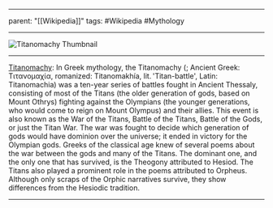 
---
parent: "[[Wikipedia]]"
tags:
	#Wikipedia
	#Mythology 
	
---

![Titanomachy Thumbnail](https://upload.wikimedia.org/wikipedia/commons/a/a4/Cornelis_Cornelisz._van_Haarlem_-_The_Fall_of_the_Titans_-_Google_Art_Project.jpg)

---

[Titanomachy](https://en.wikipedia.org/wiki/Titanomachy): In Greek mythology, the Titanomachy (; Ancient Greek: Τιτανομαχία, romanized: Titanomakhía, lit. 'Titan-battle', Latin: Titanomachia) was a ten-year series of battles fought in Ancient Thessaly, consisting of most of the Titans (the older generation of gods, based on Mount Othrys) fighting against the Olympians (the younger generations, who would come to reign on Mount Olympus) and their allies. This event is also known as the War of the Titans, Battle of the Titans, Battle of the Gods, or just the Titan War. The war was fought to decide which generation of gods would have dominion over the universe; it ended in victory for the Olympian gods.
Greeks of the classical age knew of several poems about the war between the gods and many of the Titans. The dominant one, and the only one that has survived, is the Theogony attributed to Hesiod. The Titans also played a prominent role in the poems attributed to Orpheus. Although only scraps of the Orphic narratives survive, they show differences from the Hesiodic tradition.

---


